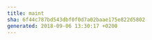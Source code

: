 ```yaml
---
title: maint
sha: 6f44c787bd543dbf0f0d7a02baae175e822d5802
generated: 2018-09-06 13:30:17 +0200
---
```

